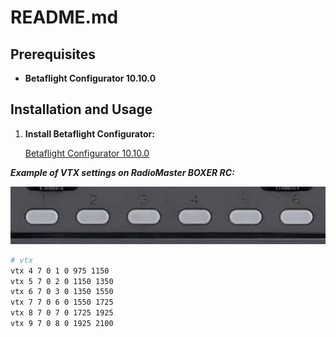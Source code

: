 # README.md

## Prerequisites

- **Betaflight Configurator 10.10.0**


## Installation and Usage

1. **Install Betaflight Configurator:**

   [Betaflight Configurator 10.10.0](https://github.com/betaflight/betaflight-configurator/releases/tag/10.10.0)

***Example of VTX settings on RadioMaster BOXER RC:***

![BOXER](boxer.png "BOXER")


```bash
# vtx
vtx 4 7 0 1 0 975 1150
vtx 5 7 0 2 0 1150 1350
vtx 6 7 0 3 0 1350 1550
vtx 7 7 0 6 0 1550 1725
vtx 8 7 0 7 0 1725 1925
vtx 9 7 0 8 0 1925 2100
